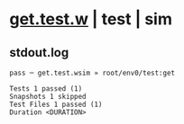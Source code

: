 # [get.test.w](../../../../../../tests/sdk_tests/table/get.test.w) | test | sim

## stdout.log
```log
pass ─ get.test.wsim » root/env0/test:get

Tests 1 passed (1)
Snapshots 1 skipped
Test Files 1 passed (1)
Duration <DURATION>
```


